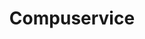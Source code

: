 ---
title: "Compuservice"
url: /san-fernando-del-valle-de-catamarca/compuservice/
shop: ordenador
---